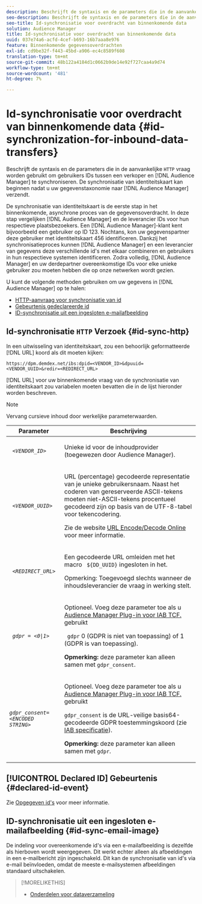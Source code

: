```yaml
---
description: Beschrijft de syntaxis en de parameters die in de aanvankelijke vraag van HTTP worden gebruikt om gebruikers IDs tussen een verkoper en een Audience Manager te synchroniseren. De synchronisatie van identiteitskaart kan beginnen nadat u uw gegevenstaxonomie naar Audience Manager verzendt.
seo-description: Beschrijft de syntaxis en de parameters die in de aanvankelijke vraag van HTTP worden gebruikt om gebruikers IDs tussen een verkoper en een Audience Manager te synchroniseren. De synchronisatie van identiteitskaart kan beginnen nadat u uw gegevenstaxonomie naar Audience Manager verzendt.
seo-title: Id-synchronisatie voor overdracht van binnenkomende data
solution: Audience Manager
title: Id-synchronisatie voor overdracht van binnenkomende data
uuid: 037e74a6-acfd-4cef-b693-16b7aaa8e976
feature: Binnenkomende gegevensoverdrachten
exl-id: cd9be32f-f443-45bd-a906-ec4c8589f608
translation-type: tm+mt
source-git-commit: 48b122a4184d1c0662b9de14e92f727caa4a9d74
workflow-type: tm+mt
source-wordcount: '481'
ht-degree: 7%

---
```


# Id-synchronisatie voor overdracht van binnenkomende data {#id-synchronization-for-inbound-data-transfers}

Beschrijft de syntaxis en de parameters die in de aanvankelijke `HTTP` vraag worden gebruikt om gebruikers IDs tussen een verkoper en [!DNL Audience Manager] te synchroniseren. De synchronisatie van identiteitskaart kan beginnen nadat u uw gegevenstaxonomie naar [!DNL Audience Manager] verzendt.

De synchronisatie van identiteitskaart is de eerste stap in het binnenkomende, asynchrone proces van de gegevensoverdracht. In deze stap vergelijken [!DNL Audience Manager] en de leverancier IDs voor hun respectieve plaatsbezoekers. Een [!DNL Audience Manager]-klant kent bijvoorbeeld een gebruiker op ID 123. Nochtans, kon uw gegevenspartner deze gebruiker met identiteitskaart 456 identificeren. Dankzij het synchronisatieproces kunnen [!DNL Audience Manager] en een leverancier van gegevens deze verschillende id&#39;s met elkaar combineren en gebruikers in hun respectieve systemen identificeren. Zodra volledig, [!DNL Audience Manager] en uw derdepartner overeenkomstige IDs voor elke unieke gebruiker zou moeten hebben die op onze netwerken wordt gezien.

U kunt de volgende methoden gebruiken om uw gegevens in [!DNL Audience Manager] op te halen:

* [HTTP-aanvraag voor synchronisatie van id](../../../integration/sending-audience-data/batch-data-transfer-explained/id-sync-http.md#id-sync-http)
* [Gebeurtenis gedeclareerde id](../../../integration/sending-audience-data/batch-data-transfer-explained/id-sync-http.md#declared-id-event)
* [ID-synchronisatie uit een ingesloten e-mailafbeelding](../../../integration/sending-audience-data/batch-data-transfer-explained/id-sync-http.md#id-sync-email-image)

## Id-synchronisatie `HTTP` Verzoek {#id-sync-http}

In een uitwisseling van identiteitskaart, zou een behoorlijk geformatteerde [!DNL URL] koord als dit moeten kijken:

```
https://dpm.demdex.net/ibs:dpid=<VENDOR_ID>&dpuuid=<VENDOR_UUID>&redir=<REDIRECT_URL>
```

[!DNL URL] voor uw binnenkomende vraag van de synchronisatie van identiteitskaart zou variabelen moeten bevatten die in de lijst hieronder worden beschreven.

>[!NOTE]
>
>Vervang cursieve inhoud door werkelijke parameterwaarden.

<table id="table_EB9F4246E2A34ABB8ED06EA458EB186F"> 
 <thead> 
  <tr> 
   <th colname="col1" class="entry"> Parameter </th> 
   <th colname="col2" class="entry"> Beschrijving </th> 
  </tr> 
 </thead>
 <tbody> 
  <tr> 
   <td colname="col1"> <code> <i>&lt;VENDOR_ID&gt;</i> </code> </td> 
   <td colname="col2"> <p>Unieke id voor de inhoudprovider (toegewezen door <span class="keyword"> Audience Manager</span>). </p> </td> 
  </tr> 
  <tr> 
   <td colname="col1"> <code> <i>&lt;VENDOR_UUID&gt;</i> </code> </td> 
   <td colname="col2"> <p>URL (percentage) gecodeerde representatie van je unieke gebruikersnaam. Naast het coderen van gereserveerde ASCII-tekens moeten niet-ASCII-tekens procentueel gecodeerd zijn op basis van de UTF-8-tabel voor tekencodering. </p> <p>Zie de website <a href="https://www.url-encode-decode.com" format="http" scope="external"> URL Encode/Decode Online</a> voor meer informatie. </p> </td> 
  </tr> 
  <tr> 
   <td colname="col1"> <code> <i>&lt;REDIRECT_URL&gt;</i> </code> </td> 
   <td colname="col2"> <p>Een gecodeerde URL omleiden met het macro <code> ${DD_UUID}</code> ingesloten in het. </p> <p>Opmerking:  Toegevoegd slechts wanneer de inhoudsleverancier de vraag in werking stelt. </p> </td> 
  </tr> 
  <tr> 
   <td colname="col1"> <code> <i>gdpr = &lt;0|1&gt;</i> </code> </td> 
   <td colname="col2"> <p>Optioneel. Voeg deze parameter toe als u <a href="../../../overview/data-security-and-privacy/aam-iab-plugin.md">Audience Manager Plug-in voor IAB TCF.</a> gebruikt</p> <p><code> gdpr</code> 0 (GDPR is niet van toepassing) of 1 (GDPR is van toepassing). </p> <p> <b>Opmerking: </b> deze parameter kan alleen samen met  <code>gdpr_consent</code>.</p></td> 
  </tr> 
  <tr> 
   <td colname="col1"> <code><i>gdpr_consent=&lt;ENCODED STRING&gt;</i> </code> </td> 
   <td colname="col2"> <p>Optioneel. Voeg deze parameter toe als u <a href="../../../overview/data-security-and-privacy/aam-iab-plugin.md">Audience Manager Plug-in voor IAB TCF.</a> gebruikt</p> <p><code>gdpr_consent</code> is de URL-veilige basis64-gecodeerde GDPR toestemmingskoord (zie <a href="https://github.com/InteractiveAdvertisingBureau/GDPR-Transparency-and-Consent-Framework/blob/master/URL-based%20Consent%20Passing_%20Framework%20Guidance.md#specifications" format="http" scope="external"> IAB specificatie</a>). </p> <p> <b>Opmerking: </b> deze parameter kan alleen samen met  <code>gdpr</code>.</p> </td> 
  </tr> 
 </tbody> 
</table>

## [!UICONTROL Declared ID] Gebeurtenis  {#declared-id-event}

Zie [Opgegeven id&#39;s](../../../features/declared-ids.md) voor meer informatie.

## ID-synchronisatie uit een ingesloten e-mailafbeelding {#id-sync-email-image}

De indeling voor overeenkomende id&#39;s via een e-mailafbeelding is dezelfde als hierboven wordt weergegeven. Dit werkt echter alleen als afbeeldingen in een e-mailbericht zijn ingeschakeld. Dit kan de synchronisatie van id&#39;s via e-mail beïnvloeden, omdat de meeste e-mailsystemen afbeeldingen standaard uitschakelen.

>[!MORELIKETHIS]
>
>* [Onderdelen voor dataverzameling](../../../reference/system-components/components-data-collection.md)


